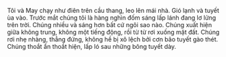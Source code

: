 Tôi và May chạy như điên trên cầu thang, leo lên mái nhà. Gió lạnh và tuyết ùa vào. Trước mắt chúng tôi là hàng nghìn đốm sáng lấp lánh đang lơ lửng trên trời.
Chúng nhiều và sáng hơn bất cứ ngôi sao nào. Chúng xuất hiện giữa không trung, không một tiếng động, rồi từ từ rơi xuống mặt đất. Chúng rơi nhẹ nhàng, thẳng đứng, không hề bị xô lệch bởi cơn bão tuyết gào thét. Chúng thoắt ẩn thoắt hiện, lấp ló sau những bông tuyết dày.
